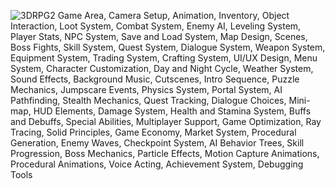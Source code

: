 ![3DRPG2](https://github.com/user-attachments/assets/df290782-3a28-43ff-8f44-e6f12281e4d6)
Game Area, Camera Setup, Animation, Inventory, Object Interaction, Loot System, Combat System, Enemy AI, Leveling System, Player Stats, NPC System, Save and Load System, Map Design, Scenes, Boss Fights, Skill System, Quest System, Dialogue System, Weapon System, Equipment System, Trading System, Crafting System, UI/UX Design, Menu System, Character Customization, Day and Night Cycle, Weather System, Sound Effects, Background Music, Cutscenes, Intro Sequence, Puzzle Mechanics, Jumpscare Events, Physics System, Portal System, AI Pathfinding, Stealth Mechanics, Quest Tracking, Dialogue Choices, Mini-map, HUD Elements, Damage System, Health and Stamina System, Buffs and Debuffs, Special Abilities, Multiplayer Support, Game Optimization, Ray Tracing, Solid Principles, Game Economy, Market System, Procedural Generation, Enemy Waves, Checkpoint System, AI Behavior Trees, Skill Progression, Boss Mechanics, Particle Effects, Motion Capture Animations, Procedural Animations, Voice Acting, Achievement System, Debugging Tools
